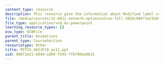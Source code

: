 ```yaml
---
content_type: resource
description: This resource give the information about Modified label correcting algorithm.
file: /media/courses/15-082j-network-optimization-fall-2010/086f1e21b04dad09f595ffbf90aeb622_MIT15_082JF10_av11.ppt
file_type: application/vnd.ms-powerpoint
learning_resource_types: []
ocw_type: OCWFile
parent_title: Animations
parent_type: CourseSection
resourcetype: Other
title: MIT15_082JF10_av11.ppt
uid: 086f1e21-b04d-ad09-f595-ffbf90aeb622
---
```

